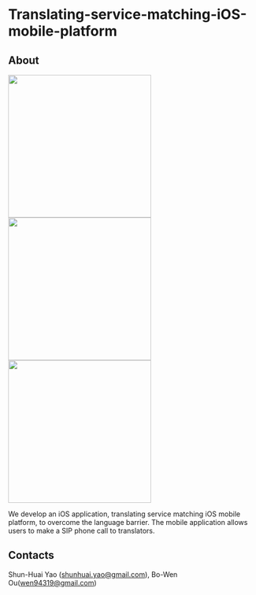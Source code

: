 # Translating-service-matching-iOS-mobile-platform
## About
<img src="https://github.com/shunhuaiyao/Translating-service-matching-iOS-mobile-platform-/blob/master/home_screenshot.jpg" width="290"> <img src="https://github.com/shunhuaiyao/Translating-service-matching-iOS-mobile-platform-/blob/master/history_screenshot.jpg" width="290"> <img src="https://github.com/shunhuaiyao/Translating-service-matching-iOS-mobile-platform-/blob/master/setting_screenshot.jpg" width="290">

We develop an iOS application, translating service matching iOS mobile platform, to overcome the language barrier. The mobile application allows users to make a SIP phone call to translators.

## Contacts
Shun-Huai Yao (shunhuai.yao@gmail.com), Bo-Wen Ou(wen94319@gmail.com)

